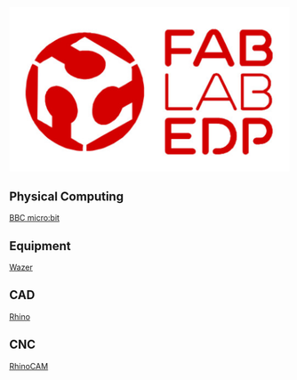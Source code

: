 ![](https://github.com/fablabedp/fablabedp-wiki/raw/main/logo_FabLabEDP.jpg)

## Physical Computing

[BBC micro:bit](/2hb61PNfSKuB99wGxJ_tlg)

## Equipment

[Wazer](/VNoGNHg7T7-jaMRw5cHMLg)

## CAD

[Rhino](/tCvX9WtMQC6qvMej3XqHrg)

## CNC

[RhinoCAM](/9t6vNi0jRWaROzyPzBqpiA)

